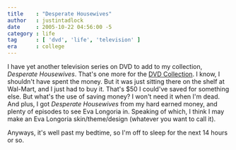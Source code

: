 ```yaml
---
title    : "Desperate Housewives"
author   : justintadlock
date     : 2005-10-22 04:56:00 -5
category : life
tag      : [ 'dvd', 'life', 'television' ]
era      : college
---
```


I have yet another television series on DVD to add to my collection, <em> Desperate Housewives</em>.  That's one more for the <a href="/television">DVD Collection</a>.  I know, I shouldn't have spent the money.  But it was just sitting there on the shelf at Wal-Mart, and I just had to buy it.  That's $50 I could've saved for something else.  But what's the use of saving money?  I won't need it when I'm dead.  And plus, I got <em> Desperate Housewives</em> from my hard earned money, and plenty of episodes to see Eva Longoria in.  Speaking of which, I think I may make an Eva Longoria skin/theme/design (whatever you want to call it).

Anyways, it's well past my bedtime, so I'm off to sleep for the next 14 hours or so.
